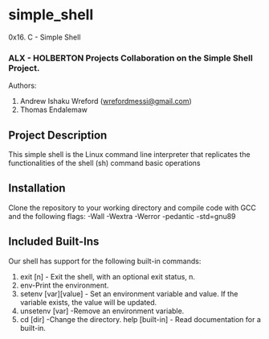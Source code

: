 # simple_shell
0x16. C - Simple Shell

### ALX - HOLBERTON Projects Collaboration on the Simple Shell Project.
Authors: 
1. Andrew Ishaku Wreford (wrefordmessi@gmail.com)
2. Thomas Endalemaw

## Project Description

This simple shell is the Linux command line interpreter that replicates the functionalities of the shell (sh) command basic operations



## Installation
Clone the repository to your working directory and compile code with GCC and the following flags: -Wall -Wextra -Werror -pedantic -std=gnu89


## Included Built-Ins

Our shell has support for the following built-in commands:
1. exit [n] - Exit the shell, with an optional exit status, n.
2. env-Print the environment.
3. setenv [var][value] - Set an environment variable and value. If the variable exists, the value will be updated. 
4. unsetenv [var] -Remove an environment variable.
5. cd [dir] -Change the directory. help [built-in] - Read documentation for a built-in.
